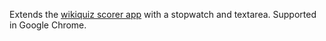 Extends the [wikiquiz scorer app](https://wikiquiz.org/Quiz_Scorer_App.html#!/IQM/) with a stopwatch and textarea. Supported in Google Chrome.
